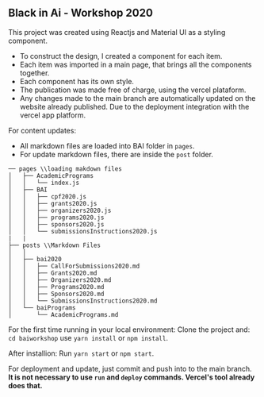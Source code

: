 ## Black in Ai - Workshop 2020

This project was created using Reactjs and Material UI as a styling component. 

- To construct the design, I created a component for each item.
- Each item was imported in a main page, that brings all the components together.
- Each component has its own style.
- The publication was made free of charge, using the vercel plataform.
- Any changes made to the main branch are automatically updated on the website already published. Due to the deployment integration with the vercel app platform. 

For content updates:
- All markdown files are loaded into BAI folder in `pages`.
- For update markdown files, there are inside the `post` folder.


```
── pages \\loading makdown files
│   ├── AcademicPrograms
│   │   └── index.js
│   ├── BAI
│   │   ├── cpf2020.js
│   │   ├── grants2020.js
│   │   ├── organizers2020.js
│   │   ├── programs2020.js
│   │   ├── sponsors2020.js
│   │   └── submissionsInstructions2020.js
|   |
├── posts \\Markdown Files
│   │ 
│   ├── bai2020
│   │   ├── CallForSubmissions2020.md
│   │   ├── Grants2020.md
│   │   ├── Organizers2020.md
│   │   ├── Programs2020.md
│   │   ├── Sponsors2020.md
│   │   └── SubmissionsInstructions2020.md
│   └── baiPrograms
│       └── AcademicPrograms.md
```

For the first time running in your local environment:
Clone the project and: 
`cd baiworkshop` use `yarn install` or `npm install`.

After installion: Run `yarn start` or `npm start`.

For deployment and update, just commit and push into to the main branch. 
**It is not necessary to use `run` and `deploy` commands. Vercel's tool already does that.** 